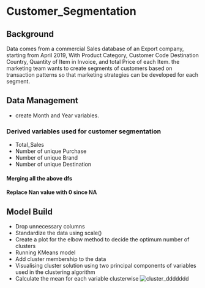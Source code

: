 # Customer_Segmentation
## Background
Data comes from a commercial Sales database of an Export company, starting from April 2019, With Product Category, Customer Code
Destination Country, Quantity of Item in Invoice, and total Price of each Item. the marketing team wants to
create segments of customers based on transaction patterns so that marketing strategies can be developed for 
each segment.
## Data Management
- create Month and Year variables.
### Derived variables used for customer segmentation 
- Total_Sales 
- Number of unique Purchase 
- Number of unique Brand
- Number of unique Destination
#### Merging all the above dfs
#### Replace Nan value with 0 since NA 
## Model Build
- Drop unnecessary columns
- Standardize the data using scale()
- Create a plot for the elbow method to decide the optimum number of clusters
- Running KMeans model
- Add cluster membership to the data
- Visualising cluster solution using two principal components of variables used in the clustering algorithm
- Calculate the mean for each variable clusterwise
![cluster_ddddddd](https://github.com/Ahmd-karrar/Customer_Segmentation/assets/155227956/b38f9eba-803b-4a28-9355-770ccd90a1ab)

